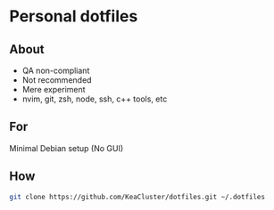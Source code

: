 # Personal dotfiles

## About

- QA non-compliant
- Not recommended
- Mere experiment
- nvim, git, zsh, node, ssh, c++ tools, etc

## For

Minimal Debian setup (No GUI)

## How

```sh
git clone https://github.com/KeaCluster/dotfiles.git ~/.dotfiles
```

